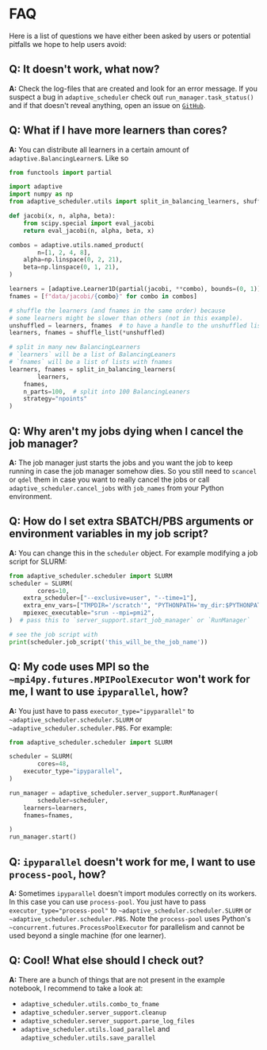 # FAQ

Here is a list of questions we have either been asked by users or potential pitfalls we hope to help users avoid:

## **Q: It doesn't work, what now?**

**A:** Check the log-files that are created and look for an error message. If you suspect a bug in `adaptive_scheduler` check out `run_manager.task_status()` and if that doesn't reveal anything, open an issue on [`GitHub`](https://github.com/basnijholt/adaptive-scheduler/issues).

## **Q: What if I have more learners than cores?**

**A:** You can distribute all learners in a certain amount of `adaptive.BalancingLearner`s. Like so

```python
from functools import partial

import adaptive
import numpy as np
from adaptive_scheduler.utils import split_in_balancing_learners, shuffle_list

def jacobi(x, n, alpha, beta):
    from scipy.special import eval_jacobi
    return eval_jacobi(n, alpha, beta, x)

combos = adaptive.utils.named_product(
        n=[1, 2, 4, 8],
    alpha=np.linspace(0, 2, 21),
    beta=np.linspace(0, 1, 21),
)

learners = [adaptive.Learner1D(partial(jacobi, **combo), bounds=(0, 1)) for combo in combos]
fnames = [f"data/jacobi/{combo}" for combo in combos]

# shuffle the learners (and fnames in the same order) because
# some learners might be slower than others (not in this example).
unshuffled = learners, fnames  # to have a handle to the unshuffled list
learners, fnames = shuffle_list(*unshuffled)

# split in many new BalancingLearners
# `learners` will be a list of BalancingLeaners
# `fnames` will be a list of lists with fnames
learners, fnames = split_in_balancing_learners(
        learners,
    fnames,
    n_parts=100,  # split into 100 BalancingLeaners
    strategy="npoints"
)
```

## **Q: Why aren't my jobs dying when I cancel the job manager?**

**A:** The job manager just starts the jobs and you want the job to keep running
in case the job manager somehow dies. So you still need to `scancel` or `qdel` them
in case you want to really cancel the jobs or call `adaptive_scheduler.cancel_jobs` with
`job_names` from your Python environment.

## **Q: How do I set extra SBATCH/PBS arguments or environment variables in my job script?**

**A:** You can change this in the `scheduler` object.
For example modifying a job script for SLURM:

```python
from adaptive_scheduler.scheduler import SLURM
scheduler = SLURM(
        cores=10,
    extra_scheduler=["--exclusive=user", "--time=1"],
    extra_env_vars=["TMPDIR='/scratch'", "PYTHONPATH='my_dir:$PYTHONPATH'"],
    mpiexec_executable="srun --mpi=pmi2",
)  # pass this to `server_support.start_job_manager` or `RunManager`

# see the job script with
print(scheduler.job_script('this_will_be_the_job_name'))
```

## **Q: My code uses MPI so the `~mpi4py.futures.MPIPoolExecutor` won't work for me, I want to use `ipyparallel`, how?**

**A:** You just have to pass `executor_type="ipyparallel"` to `~adaptive_scheduler.scheduler.SLURM` or `~adaptive_scheduler.scheduler.PBS`.
For example:

```python
from adaptive_scheduler.scheduler import SLURM

scheduler = SLURM(
        cores=48,
    executor_type="ipyparallel",
)

run_manager = adaptive_scheduler.server_support.RunManager(
        scheduler=scheduler,
    learners=learners,
    fnames=fnames,

)
run_manager.start()
```

## **Q: `ipyparallel` doesn't work for me, I want to use `process-pool`, how?**

**A:** Sometimes `ipyparallel` doesn't import modules correctly on its workers. In this case you can use `process-pool`. You just have to pass `executor_type="process-pool"` to `~adaptive_scheduler.scheduler.SLURM` or `~adaptive_scheduler.scheduler.PBS`. Note the `process-pool` uses Python's `~concurrent.futures.ProcessPoolExecutor` for parallelism and cannot be used beyond a single machine (for one learner).

## **Q: Cool! What else should I check out?**

**A:** There are a bunch of things that are not present in the example notebook, I recommend to take a look at:

- `adaptive_scheduler.utils.combo_to_fname`
- `adaptive_scheduler.server_support.cleanup`
- `adaptive_scheduler.server_support.parse_log_files`
- `adaptive_scheduler.utils.load_parallel` and `adaptive_scheduler.utils.save_parallel`

